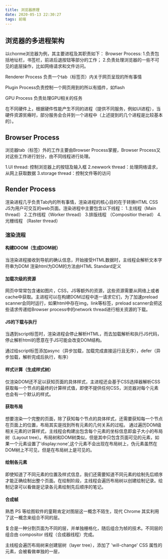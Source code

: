 ```yaml
---
title: 浏览器原理
date: 2020-05-13 22:30:27
tags: 前端
---
```


## 浏览器的多进程架构

以chorme浏览器为例，其主要进程及其职责如下：
Browser Process:
1.负责包括地址栏，书签栏，前进后退按钮等部分的工作；
2.负责处理浏览器的一些不可见的底层操作，比如网络请求和文件访问。

Renderer Process
负责一个tab（标签页）内关于网页呈现的所有事情

Plugin Process负责控制一个网页用到的所以有插件，如flash

GPU Process
负责处理GPU相关的任务

在不同硬件上，根据硬件性能产生不同的进程（提供不同服务，例如UI进程），当硬件资源贫瘠时，部分服务会合并到一个进程中（上述提到的几个进程是比较基本的）。

## Browser Process
浏览器tab（标签）外的工作主要由Browser Process掌握，Browser Process又对这些工作进行划分，由不同线程进行处理。

1.UI thread: 控制浏览器上的按钮及输入框
2.newwork thread：处理网络请求，从网上获取数据
3.storage thread：控制文件等的访问

## Render Process

渲染进程几乎负责Tab内的所有事情，渲染进程的核心目的在于转换HTML CSS JS为用户可交互的web页面。渲染进程中主要包含以下线程：
1.主线程（Main thread）
2.工作线程（Worker thread）
3.排版线程 （Compositior therad）
4.光栅线程 （Raster thread）

### 渲染流程
#### 构建DOOM（生成DOM树）
当渲染进程接收到导航的确认信息，开始接受HTML数据时，主线程会解析文本字符串为DOM
渲染html为DOM的方法由HTML Standard定义

#### 加载次级的资源
网页中常常包含诸如图片，CSS，JS等额外的资源，这些资源需要从网络上或者cache中获取。主进程可以在构建DOM过程中逐一请求它们，为了加速preload scanner会同时运行，如果html中存在img，link等标签，preload scanner会把这些请求传递给Browser process中的network thread进行相关资源的下载。

#### JS的下载与执行
当遇到script标签时，渲染进程会停止解析HTML，而去加载解析和执行JS代码，停止解析html的愿意在于JS可能会改变DOM结构。

通过给script标签添加async（异步加载，加载完成直接运行且无序），defer（异步加载，解析完成后执行，有序）

#### 样式计算（生成样式树）
仅渲染DOM还不足以获知页面的具体样式，主进程还会基于CSS选择器解析CSS获取每一个节点的最终的计算样式值，即使不提供任何CSS，浏览器对每个元素也会有一个默认的样式。

#### 获取布局
想要渲染一个完整的页面，除了获知每个节点的具体样式，还需要获知每一个节点在页面上的位置，布局其实是找到所有元素的几何关系的过程。
通过遍历DOM级相关元素的计算样式，主线程会构建出包含每个元素的坐标信息即盒子大小的布局树（Layout tree）。布局树和DOM树类似，但是其中只包含页面可见的元素，如果一个元素设置了‘display:none',这个元素不会出现在布局树上，伪元素虽然在DOM树上不可见，但是在布局树上是可见的。

#### 绘制各元素

即使知道了不同元素的位置及样式信息，我们还需要知道不同元素的绘制先后顺序才能正确绘制出整个页面。在绘制阶段，主线程会遍历布局树以创建绘制记录。绘制记录可以看做是记录各元素绘制先后顺序的笔记。

#### 合成帧

熟悉 PS 等绘图软件的童鞋肯定对图层这一概念不陌生，现代 Chrome 其实利用了这一概念来组合不同的层。

复合是一种分割页面为不同的层，并单独栅格化，随后组合为帧的技术。不同层的组合由 compositor 线程（合成器线程）完成。

主线程会遍历布局树来创建层树（layer tree），添加了 'will-change' CSS 属性的元素，会被看做单独的一层，